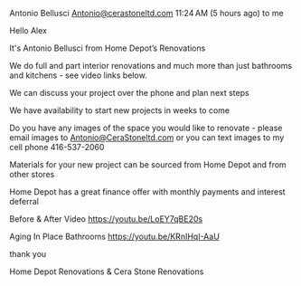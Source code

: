
Antonio Bellusci <Antonio@cerastoneltd.com>
11:24 AM (5 hours ago)
to me

Hello Alex 

It's Antonio Bellusci from Home Depot’s Renovations

We do full and part interior renovations and much more than just bathrooms and kitchens - see video links below.

We can discuss your project over the phone and plan next steps 

We have availability to start new projects in weeks to come 

Do you have any images of the space you would like to renovate - please email images to Antonio@CeraStoneltd.com or you can text images to my cell phone 416-537-2060

Materials for your new project can be sourced from Home Depot and from other stores

Home Depot has a great finance offer with monthly payments and interest deferral

Before & After Video 
https://youtu.be/LoEY7qBE20s

Aging In Place Bathrooms
https://youtu.be/KRnIHqI-AaU


thank you 

Home Depot Renovations & Cera Stone Renovations
